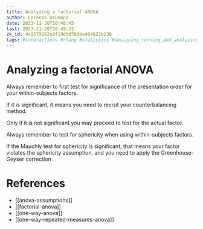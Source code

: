 ```yaml
---
title: Analyzing a factorial ANOVA
author: Lorenzo Drumond
date: 2023-11-20T10:48:45
last: 2023-11-28T10:49:23
zk_id: 4c8579262e8f19ddd7b3ee404821b236
tags: #interactions #rlang #statistics #designing_running_and_analyzing_experiments #anova #week7 #greenhouse_geyser #experiment #sphericity #coursera #design #test #theory #counterbalancing
---
```



# Analyzing a factorial ANOVA

Always remember to first test for significance of the presentation order for your within-subjects factors.

If it is significant, it means you need to revisit your counterbalancing method.

Only if it is not significant you may proceed to test for the actual factor.

Always remember to test for sphericity when using within-subjects factors.

If the Mauchly test for sphericity is significant, that means your factor violates the sphericity
assumption, and you need to apply the Greenhouse-Geyser correction

# References
- [[anova-assumptions]]
- [[factorial-anova]]
- [[one-way-anova]]
- [[one-way-repeated-measures-anova]]

